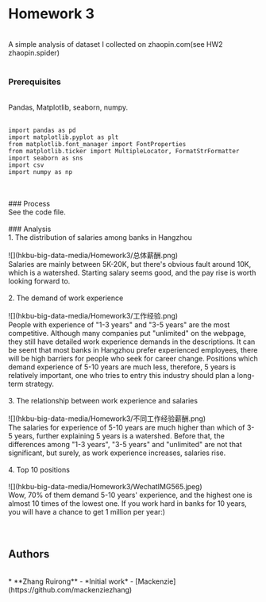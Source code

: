 # Homework 3
</br>
A simple analysis of dataset I collected on zhaopin.com(see HW2 zhaopin.spider)
</br>
</br>

### Prerequisites
</br>
Pandas, Matplotlib, seaborn, numpy.
</br></br>

```
import pandas as pd
import matplotlib.pyplot as plt
from matplotlib.font_manager import FontProperties
from matplotlib.ticker import MultipleLocator, FormatStrFormatter  
import seaborn as sns
import csv
import numpy as np
```
</br>
</br>
### Process 
</br>
See the code file.
</br>
</br>
### Analysis
</br>
1. The distribution of salaries among banks in Hangzhou
</br></br>
![](hkbu-big-data-media/Homework3/总体薪酬.png)
</br>
Salaries are mainly between 5K-20K, but there's obvious fault around 10K, which is a watershed. Starting salary seems good, and the pay rise is worth looking forward to.  
</br></br>
2. The demand of work experience 
</br></br>
![](hkbu-big-data-media/Homework3/工作经验.png)
</br>
People with experience of "1-3 years" and "3-5 years" are the most competitive. Although many companies put "unlimited" on the webpage, they still have detailed work experience demands in the descriptions. It can be seent that most banks in Hangzhou prefer experienced employees, there will be high barriers for people who seek for career change. Positions which demand experience of 5-10 years are much less, therefore, 5 years is relatively important, one who tries to entry this industry should plan a long-term strategy. 
</br></br>
3. The relationship between work experience and salaries
</br></br>
![](hkbu-big-data-media/Homework3/不同工作经验薪酬.png)
</br>
The salaries for experience of 5-10 years are much higher than which of 3-5 years, further explaining 5 years is a watershed. Before that, the differences among "1-3 years", "3-5 years" and "unlimited" are not that significant, but surely, as work experience increases, salaries rise.
</br></br>
4. Top 10 positions
</br></br>
![](hkbu-big-data-media/Homework3/WechatIMG565.jpeg)
</br>
Wow, 70% of them demand 5-10 years' experience, and the highest one is almost 10 times of the lowest one. If you work hard in banks for 10 years, you will have a chance to get 1 million per year:) 
</br>
</br></br>


## Authors
</br>
* **Zhang Ruirong** - *Initial work* - [Mackenzie](https://github.com/mackenziezhang)


